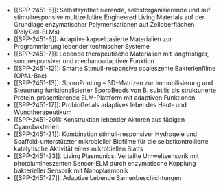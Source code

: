 - [[SPP-2451-5]]: Selbstsynthetisierende, selbstorganisierende und auf stimuliresponsive multizelluläre Engineered Living Materials auf der Grundlage enzymatischer Polymerisationen auf Zelloberflächen (PolyCell-ELMs)
- [[SPP-2451-6]]: Adaptive kapselbasierte Materialien zur Programmierung lebender technischer Systeme
- [[SPP-2451-7]]: Lebende therapeutische Materialien mit langfristiger, sonoresponsiver und mechanoadaptiver Funktion
- [[SPP-2451-12]]: Smarte Stimuli-responsive opaleszente Bakterienfilme (OPAL-Bac)
- [[SPP-2451-13]]: SporoPrinting – 3D-Matrizen zur Immobilisierung und Steuerung funktionalisierter SporoBeads von B. subtilis als strukturierte Protein-präsentierende ELM-Plattform mit adaptiven Funktionen
- [[SPP-2451-17]]: ProbioGel als adaptives lebendes Haut- und Wundtherapeutikum
- [[SPP-2451-20]]: Konstruktion lebender Aktoren aus fädigen Cyanobakterien
- [[SPP-2451-21]]: Kombination stimuli-responsiver Hydrogele und Scaffold-unterstützter mikrobieller Biofilme für die selbstkontrollierte katalytische Aktivität eines mikrobiellen Blatts
- [[SPP-2451-23]]: Living Plasmonics: Verteilte Umweltsensorik mit photolumineszenten Sensor-ELM durch enzymatische Kopplung bakterieller Sensorik mit Nanoplasmonik
- [[SPP-2451-27]]: Adaptive Lebende Samenbeschichtungen

